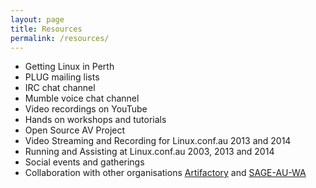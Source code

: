 ```yaml
---
layout: page
title: Resources
permalink: /resources/
---
```


* Getting Linux in Perth
* PLUG mailing lists
* IRC chat channel
* Mumble voice chat channel
* Video recordings on YouTube
* Hands on workshops and tutorials
* Open Source AV Project
* Video Streaming and Recording for Linux.conf.au 2013 and 2014
* Running and Assisting at Linux.conf.au 2003, 2013 and 2014
* Social events and gatherings
* Collaboration with other organisations [Artifactory](http://artifactory.org.au/) and [SAGE-AU-WA](https://www.meetup.com/SAGE-AU-WA/)
